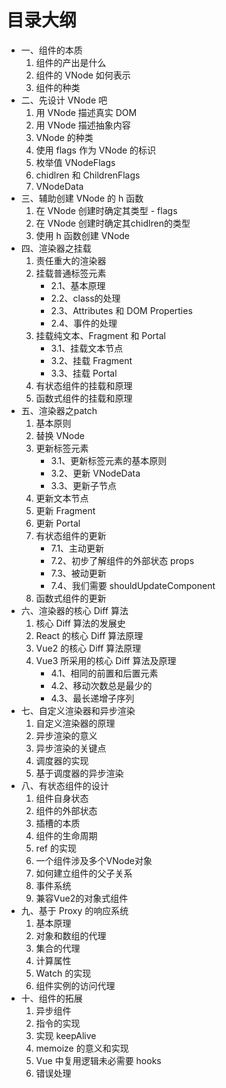 #  目录大纲

- 一、组件的本质
	1. 组件的产出是什么
	2. 组件的 VNode 如何表示
	3. 组件的种类
- 二、先设计 VNode 吧
	1. 用 VNode 描述真实 DOM
	2. 用 VNode 描述抽象内容
	3. VNode 的种类
	4. 使用 flags 作为 VNode 的标识
	5. 枚举值 VNodeFlags
	6. chidlren 和 ChildrenFlags
	7. VNodeData
- 三、辅助创建 VNode 的 h 函数
	1. 在 VNode 创建时确定其类型 - flags
	2. 在 VNode 创建时确定其chidlren的类型
	3. 使用 h 函数创建 VNode
- 四、渲染器之挂载
	1. 责任重大的渲染器
	2. 挂载普通标签元素
		- 2.1、基本原理
		- 2.2、class的处理
		- 2.3、Attributes 和 DOM Properties
		- 2.4、事件的处理
	3. 挂载纯文本、Fragment 和 Portal
		- 3.1、挂载文本节点
		- 3.2、挂载 Fragment
		- 3.3、挂载 Portal
	4. 有状态组件的挂载和原理
	5. 函数式组件的挂载和原理
- 五、渲染器之patch
	1. 基本原则
	2. 替换 VNode
	3. 更新标签元素
		- 3.1、更新标签元素的基本原则
		- 3.2、更新 VNodeData
		- 3.3、更新子节点
	4. 更新文本节点
	5. 更新 Fragment
	6. 更新 Portal
	7. 有状态组件的更新
		- 7.1、主动更新
		- 7.2、初步了解组件的外部状态 props
		- 7.3、被动更新
		- 7.4、我们需要 shouldUpdateComponent
	8. 函数式组件的更新
- 六、渲染器的核心 Diff 算法
	1. 核心 Diff 算法的发展史
	2. React 的核心 Diff 算法原理
	3. Vue2 的核心 Diff 算法原理
	4. Vue3 所采用的核心 Diff 算法及原理
		- 4.1、相同的前置和后置元素
		- 4.2、移动次数总是最少的
		- 4.3、最长递增子序列
- 七、自定义渲染器和异步渲染
	1. 自定义渲染器的原理
	2. 异步渲染的意义
	3. 异步渲染的关键点
	4. 调度器的实现
	5. 基于调度器的异步渲染
- 八、有状态组件的设计
	1. 组件自身状态
	2. 组件的外部状态
	3. 插槽的本质
	4. 组件的生命周期
	5. ref 的实现
	6. 一个组件涉及多个VNode对象
	7. 如何建立组件的父子关系
	8. 事件系统
	9. 兼容Vue2的对象式组件
- 九、基于 Proxy 的响应系统
	1. 基本原理
	2. 对象和数组的代理
	3. 集合的代理
	4. 计算属性
	5. Watch 的实现
	6. 组件实例的访问代理
- 十、组件的拓展
	1. 异步组件
	2. 指令的实现
	3. 实现 keepAlive
	4. memoize 的意义和实现
	5. Vue 中复用逻辑未必需要 hooks
	6. 错误处理
